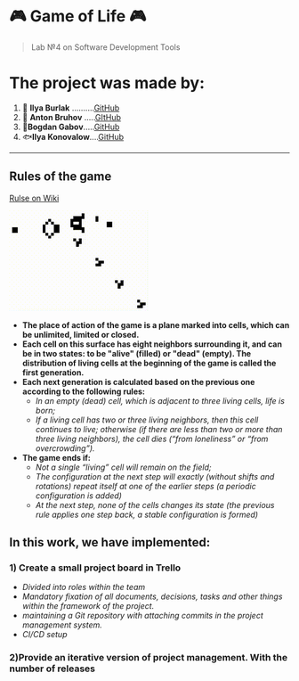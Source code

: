 # :video_game: Game of Life :video_game: 
> Lab №4 on Software Development Tools

# The project was made by:
1. :dolphin: __Ilya Burlak__ ..........[GitHub](https://github.com/IlyaBurlak)
2. :whale: __Anton Bruhov__ .....[GItHub](https://github.com/athebyme)
3. :whale2:__Bogdan Gabov__.....[GitHub](https://github.com/goy1a)
4. :fish:__Ilya Konovalow__....[GitHub]()
----   
## Rules of the game
[Rulse on Wiki](https://ru.wikipedia.org/wiki/%D0%98%D0%B3%D1%80%D0%B0_%C2%AB%D0%96%D0%B8%D0%B7%D0%BD%D1%8C%C2%BB)  

![logo](Gospers_glider_gun.gif)

+ **The place of action of the game is a plane marked into cells, which can be unlimited, limited or closed.**
+ **Each cell on this surface has eight neighbors surrounding it, and can be in two states: to be "alive" (filled) or "dead" (empty).
The distribution of living cells at the beginning of the game is called the first generation.**
+ **Each next generation is calculated based on the previous one according to the following rules:**
  + *In an empty (dead) cell, which is adjacent to three living cells, life is born;*
  + *If a living cell has two or three living neighbors, then this cell continues to live; otherwise (if there are less than two or more than three living neighbors), the cell dies (“from loneliness” or “from overcrowding”).*
+ **The game ends if:**
  + *Not a single “living” cell will remain on the field;*
  + *The configuration at the next step will exactly (without shifts and rotations) repeat itself at one of the earlier steps (a periodic configuration is added)*
  + *At the next step, none of the cells changes its state (the previous rule applies one step back, a stable configuration is formed)*
## In this work, we have implemented:
### **1) Create a small project board in Trello**
+ *Divided into roles within the team*
+ *Mandatory fixation of all documents, decisions, tasks and other things within the framework of the project.*
+ *maintaining a Git repository with attaching commits in the project management system.*
+ *CI/CD setup*
### **2)Provide an iterative version of project management. With the number of releases**
